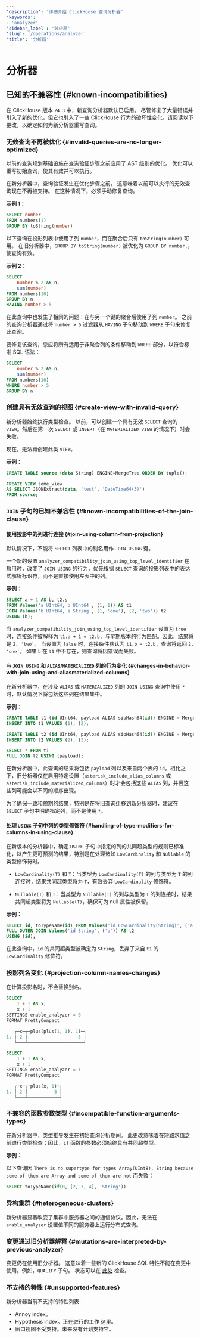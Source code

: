```yaml
---
'description': '详细介绍 ClickHouse 查询分析器'
'keywords':
- 'analyzer'
'sidebar_label': '分析器'
'slug': '/operations/analyzer'
'title': '分析器'
---
```





# 分析器

## 已知的不兼容性 {#known-incompatibilities}

在 ClickHouse 版本 `24.3` 中，新查询分析器默认已启用。
尽管修复了大量错误并引入了新的优化，但它也引入了一些 ClickHouse 行为的破坏性变化。请阅读以下更改，以确定如何为新分析器重写查询。

### 无效查询不再被优化 {#invalid-queries-are-no-longer-optimized}

以前的查询规划基础设施在查询验证步骤之前应用了 AST 级别的优化。
优化可以重写初始查询，使其有效并可以执行。

在新分析器中，查询验证发生在优化步骤之前。
这意味着以前可以执行的无效查询现在不再被支持。
在这种情况下，必须手动修复查询。

**示例 1：**

```sql
SELECT number
FROM numbers(1)
GROUP BY toString(number)
```

以下查询在投影列表中使用了列 `number`，而在聚合后只有 `toString(number)` 可用。
在旧分析器中，`GROUP BY toString(number)` 被优化为 `GROUP BY number,`，使查询有效。

**示例 2：**

```sql
SELECT
    number % 2 AS n,
    sum(number)
FROM numbers(10)
GROUP BY n
HAVING number > 5
```

在此查询中也发生了相同的问题：在与另一个键的聚合后使用了列 `number`。
之前的查询分析器通过将 `number > 5` 过滤器从 `HAVING` 子句移动到 `WHERE` 子句来修复此查询。

要修复该查询，您应将所有适用于非聚合列的条件移动到 `WHERE` 部分，以符合标准 SQL 语法：
```sql
SELECT
    number % 2 AS n,
    sum(number)
FROM numbers(10)
WHERE number > 5
GROUP BY n
```

### 创建具有无效查询的视图 {#create-view-with-invalid-query}

新分析器始终执行类型检查。
以前，可以创建一个具有无效 `SELECT` 查询的 `VIEW`。然后在第一次 `SELECT` 或 `INSERT`（在 `MATERIALIZED VIEW` 的情况下）时会失败。

现在，无法再创建此类 `VIEW`。

**示例：**

```sql
CREATE TABLE source (data String) ENGINE=MergeTree ORDER BY tuple();

CREATE VIEW some_view
AS SELECT JSONExtract(data, 'test', 'DateTime64(3)')
FROM source;
```

### `JOIN` 子句的已知不兼容性 {#known-incompatibilities-of-the-join-clause}

#### 使用投影中的列进行连接 {#join-using-column-from-projection}

默认情况下，不能将 `SELECT` 列表中的别名用作 `JOIN USING` 键。

一个新的设置 `analyzer_compatibility_join_using_top_level_identifier` 在启用时，改变了 `JOIN USING` 的行为，优先根据 `SELECT` 查询的投影列表中的表达式解析标识符，而不是直接使用左表中的列。

**示例：**

```sql
SELECT a + 1 AS b, t2.s
FROM Values('a UInt64, b UInt64', (1, 1)) AS t1
JOIN Values('b UInt64, s String', (1, 'one'), (2, 'two')) t2
USING (b);
```

当 `analyzer_compatibility_join_using_top_level_identifier` 设置为 `true` 时，连接条件被解释为 `t1.a + 1 = t2.b`，与早期版本的行为匹配。因此，结果将是 `2, 'two'`。
当设置为 `false` 时，连接条件默认为 `t1.b = t2.b`，查询将返回 `2, 'one'`。
如果 `b` 在 `t1` 中不存在，则查询将因错误而失败。

#### 与 `JOIN USING` 和 `ALIAS`/`MATERIALIZED` 列的行为变化 {#changes-in-behavior-with-join-using-and-aliasmaterialized-columns}

在新分析器中，在涉及 `ALIAS` 或 `MATERIALIZED` 列的 `JOIN USING` 查询中使用 `*` 时，默认情况下将包括这些列在结果集中。

**示例：**

```sql
CREATE TABLE t1 (id UInt64, payload ALIAS sipHash64(id)) ENGINE = MergeTree ORDER BY id;
INSERT INTO t1 VALUES (1), (2);

CREATE TABLE t2 (id UInt64, payload ALIAS sipHash64(id)) ENGINE = MergeTree ORDER BY id;
INSERT INTO t2 VALUES (2), (3);

SELECT * FROM t1
FULL JOIN t2 USING (payload);
```

在新分析器中，此查询的结果将包括 `payload` 列以及来自两个表的 `id`。相比之下，旧分析器仅在启用特定设置（`asterisk_include_alias_columns` 或 `asterisk_include_materialized_columns`）时才会包括这些 `ALIAS` 列，并且这些列可能会以不同的顺序出现。

为了确保一致和预期的结果，特别是在将旧查询迁移到新分析器时，建议在 `SELECT` 子句中明确指定列，而不是使用 `*`。

#### 处理 `USING` 子句中列的类型修饰符 {#handling-of-type-modifiers-for-columns-in-using-clause}

在新版本的分析器中，确定 `USING` 子句中指定的列的共同超类型的规则已标准化，以产生更可预测的结果，特别是在处理诸如 `LowCardinality` 和 `Nullable` 的类型修饰符时。

- `LowCardinality(T)` 和 `T`：当类型为 `LowCardinality(T)` 的列与类型为 `T` 的列连接时，结果共同超类型将为 `T`，有效丢弃 `LowCardinality` 修饰符。

- `Nullable(T)` 和 `T`：当类型为 `Nullable(T)` 的列与类型为 `T` 的列连接时，结果共同超类型将为 `Nullable(T)`，确保可为 null 属性被保留。

**示例：**

```sql
SELECT id, toTypeName(id) FROM Values('id LowCardinality(String)', ('a')) AS t1
FULL OUTER JOIN Values('id String', ('b')) AS t2
USING (id);
```

在此查询中，`id` 的共同超类型被确定为 `String`，丢弃了来自 `t1` 的 `LowCardinality` 修饰符。

### 投影列名变化 {#projection-column-names-changes}

在计算投影名时，不会替换别名。

```sql
SELECT
    1 + 1 AS x,
    x + 1
SETTINGS enable_analyzer = 0
FORMAT PrettyCompact

   ┌─x─┬─plus(plus(1, 1), 1)─┐
1. │ 2 │                   3 │
   └───┴─────────────────────┘

SELECT
    1 + 1 AS x,
    x + 1
SETTINGS enable_analyzer = 1
FORMAT PrettyCompact

   ┌─x─┬─plus(x, 1)─┐
1. │ 2 │          3 │
   └───┴────────────┘
```

### 不兼容的函数参数类型 {#incompatible-function-arguments-types}

在新分析器中，类型推导发生在初始查询分析期间。
此更改意味着在短路求值之前进行类型检查；因此，`if` 函数的参数必须始终具有共同超类型。

**示例：**

以下查询因 `There is no supertype for types Array(UInt8), String because some of them are Array and some of them are not` 而失败：

```sql
SELECT toTypeName(if(0, [2, 3, 4], 'String'))
```

### 异构集群 {#heterogeneous-clusters}

新分析器显著改变了集群中服务器之间的通信协议。因此，无法在 `enable_analyzer` 设置值不同的服务器上运行分布式查询。

### 变更通过旧分析器解释 {#mutations-are-interpreted-by-previous-analyzer}

变更仍在使用旧分析器。
这意味着一些新的 ClickHouse SQL 特性不能在变更中使用。例如，`QUALIFY` 子句。
状态可以在 [此处](https://github.com/ClickHouse/ClickHouse/issues/61563) 检查。

### 不支持的特性 {#unsupported-features}

新分析器当前不支持的特性列表：

- Annoy index。
- Hypothesis index。正在进行的工作 [这里](https://github.com/ClickHouse/ClickHouse/pull/48381)。
- 窗口视图不受支持。未来没有计划支持它。
